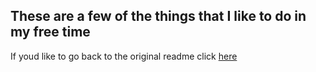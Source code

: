 ## These are a few of the things that I like to do in my free time


















If youd like to go back to the original readme click [here](https://github.com/aVisoko/MarkdownChallenge/blob/master/README.md)
